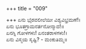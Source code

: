 +++
title = "009"

+++
ಏನು ಭೈರವಲೀಲೆಯೀ ವಿಶ್ವವಿಭ್ರಮಣೆ!।  
ಏನು ಭೂತಗ್ರಾಮನರ್ತನೋನ್ಮಾದ!॥  
ಏನಗ್ನಿ ಗೋಳಗಳು! ಏನಂತರಾಳಗಳು!।  
ಏನು ವಿಸ್ಮಯ ಸೃಷ್ಟಿ? - ಮಂಕುತಿಮ್ಮ॥  
